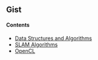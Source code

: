 ## Gist

#### Contents

- [Data Structures and Algorithms](data_structures_and_algorithms/README.md)
- [SLAM Algorithms](slam_algorithms/README.md)
- [OpenCL](opencl/README.md)


